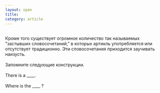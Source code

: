 ```yaml
---
layout: span
title: 
category: article
---
```

<span class="rules"> <br>Кроме того существует огромное количество так называемых "застывших словосочетаний," в которых артикль употребляется или отсутствует традиционно. Эти словосочетания приходится заучивать наизусть.<br><br>Запомните следующие конструкции.<br><br>There is a ____.   <br><br>Where is the ____  ?<br></span>

<br><br>
